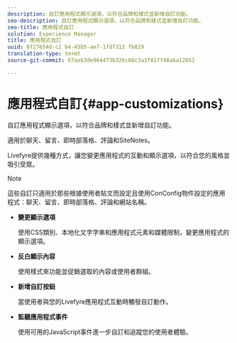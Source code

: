 ```yaml
---
description: 自訂應用程式顯示選項，以符合品牌和樣式並新增自訂功能。
seo-description: 自訂應用程式顯示選項，以符合品牌和樣式並新增自訂功能。
seo-title: 應用程式自訂
solution: Experience Manager
title: 應用程式自訂
uuid: 6f27654d-c2 b4-45b5-ae7-1fdf312 fb829
translation-type: tm+mt
source-git-commit: 67aeb3de964473b326c88c3a3f81ff48a6a12652

---
```



# 應用程式自訂{#app-customizations}

自訂應用程式顯示選項，以符合品牌和樣式並新增自訂功能。

適用於聊天、留言、即時部落格、評論和SiteNotes。

Livefyre提供幾種方式，讓您變更應用程式的互動和顯示選項，以符合您的風格並吸引受眾。

>[!NOTE]
>
>這些自訂只適用於那些根據使用者貼文而設定且使用ConConfig物件設定的應用程式：聊天、留言、即時部落格、評論和網站名稱。

* **變更顯示選項**

   使用CSS類別、本地化文字字串和應用程式元素和媒體限制，變更應用程式的顯示選項。

* **反白顯示內容**

   使用樣式來功能並促銷選取的內容或使用者群組。

* **新增自訂按鈕**

   當使用者與您的Livefyre應用程式互動時觸發自訂動作。

* **監聽應用程式事件**

   使用可用的JavaScript事件進一步自訂和追蹤您的使用者體驗。

